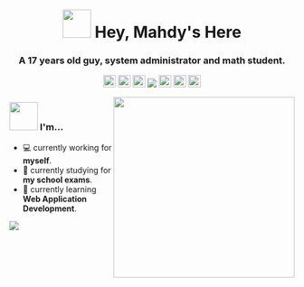 <h1 align="center">
  <img src="https://raw.githubusercontent.com/MahdyMirzade/MahdyMirzade/main/assets/gifs/hello.gif" width="50px"/>
  Hey, Mahdy's Here
</h1>
<h3 align="center">A 17 years old guy, system administrator and math student.</h3>
<p align="center">
  <a href="mailto://me@mahdym.ir" target="blank"><img src="https://raw.githubusercontent.com/MahdyMirzade/MahdyMirzade/main/assets/icons/mail.svg" alt="Mahdy's Email" height="22px" /></a>
  <a href="https://telegram.me/MahdyMirzade" target="blank"><img src="https://raw.githubusercontent.com/MahdyMirzade/MahdyMirzade/main/assets/icons/telegram.svg" alt="Mahdy's Private Telegram" height="22px" /></a>
  <a href="https://twitter.com/MahdyMirzade" target="blank"><img src="https://raw.githubusercontent.com/MahdyMirzade/MahdyMirzade/main/assets/icons/twitter.svg" alt="Mahdy's Twitter" height="22px" /></a>
  <img src="https://komarev.com/ghpvc/?username=mahdymirzade&label=Views&color=c792ea&style=flat">
  <a href="https://linkedin.com/in/MahdyMirzade" target="blank"><img src="https://raw.githubusercontent.com/MahdyMirzade/MahdyMirzade/main/assets/icons/linkedin.svg" alt="Mahdy's Linkedin" height="22px" /></a>
  <a href="https://www.youtube.com/channel/UCgQdkPgiKuhEj9bzxWgPS1w" target="blank"><img src="https://raw.githubusercontent.com/MahdyMirzade/MahdyMirzade/main/assets/icons/youtube.svg" alt="Mahdy's Youtube Channel" height="22px" /></a>
  <a href="https://odysee.com/@MahdyMirzade:0" target="blank"><img src="https://raw.githubusercontent.com/MahdyMirzade/MahdyMirzade/main/assets/icons/odysee.svg" alt="Mahdy's Odysee Channel" height="22px" /></a>
</p>

<img align="right" src="https://raw.githubusercontent.com/MahdyMirzade/MahdyMirzade/main/assets/gifs/planet.gif" width="320px"/>

### <img src="https://raw.githubusercontent.com/MahdyMirzade/MahdyMirzade/main/assets/gifs/banana.idea.gif" width="50px"/> I'm...
- 💻 currently working for **myself**.
- 📕 currently studying for **my school exams**.
- 🌱 currently learning **Web Application Development**.

<img src="https://github-readme-stats.vercel.app/api?username=mahdymirzade&show_icons=true&theme=nightowl">
